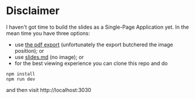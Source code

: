 # Disclaimer
I haven't got time to build the slides as a Single-Page Application yet. In the mean time you have three options:
* use [the pdf export](https://github.com/why-not-try-calmer/openSUSE-Conference-2021/blob/master/exports/slides-export.pdf) (unfortunately the export butchered the image position); or
* use [slides.md](https://github.com/why-not-try-calmer/openSUSE-Conference-2021/blob/master/slides.md) (no image); or
* for the best viewing experience you can clone this repo and do
```
npm install
npm run dev
```
and then visit http://localhost:3030
